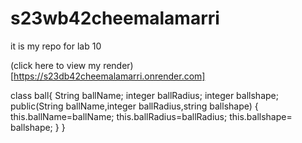 # s23wb42cheemalamarri
it is my repo for lab 10

(click here to view my render)[https://s23db42cheemalamarri.onrender.com]

class ball{ String ballName; integer ballRadius; integer ballshape; public(String ballName,integer ballRadius,string ballshape) { this.ballName=ballName; this.ballRadius=ballRadius; this.ballshape= ballshape; } }
